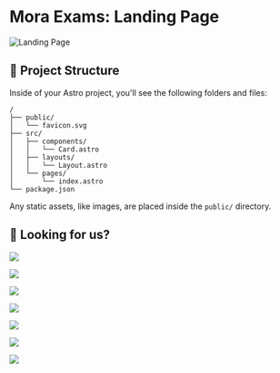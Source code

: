# Mora Exams: Landing Page

![Landing Page](https://media.cleanshot.cloud/media/71684/PouIsB1sBNFOJ8zLqIpGtmzaJSyfVmTPItZG4hHT.jpeg?Expires=1699981105&Signature=j0~vCVwDHIgbV7FkaSwOPxgPZrc5IDrJt6Vm3QGyWlRAOl-QEq5cWEEsd85fwflzRAvm~HtfhOUp2m5H5fw1cxndNJcnIAW4yvR8VzuoIlpI8vpfT3jluE8s7h~Jdl3kx72N38BCINouii7YsLDr-0rKSwAZQmK7GEms~ifxsAggdcX4lmJqojcrbnM3yxnzAjl2EdWb2E~cPNpeVzhOU2bzocHFGP0e5~1O67SaXg~u7DTOmooEEYrh-8GodJ0GvNeiVW5dEUY~bgGNVg5DH3uVkG7x2VDsGaXEshvsdYq-Zhv8~3gMXbVEsMnBdBg~2skvIcGbIhnJW2QPUyNJPA__&Key-Pair-Id=K269JMAT9ZF4GZ)

## 🚀 Project Structure

Inside of your Astro project, you'll see the following folders and files:

```text
/
├── public/
│   └── favicon.svg
├── src/
│   ├── components/
│   │   └── Card.astro
│   ├── layouts/
│   │   └── Layout.astro
│   └── pages/
│       └── index.astro
└── package.json
```

Any static assets, like images, are placed inside the `public/` directory.

<!-- ## 🧞 Commands

All commands are run from the root of the project, from a terminal:

| Command                   | Action                                           |
| :------------------------ | :----------------------------------------------- |
| `npm install`             | Installs dependencies                            |
| `npm run dev`             | Starts local dev server at `localhost:4321`      |
| `npm run build`           | Build your production site to `./dist/`          |
| `npm run preview`         | Preview your build locally, before deploying     |
| `npm run astro ...`       | Run CLI commands like `astro add`, `astro check` |
| `npm run astro -- --help` | Get help using the Astro CLI                     | -->

## 👀 Looking for us?

<a href="https://www.youtube.com/channel/UCxijaADLnHesNcOQ7HSO5uQ">![](https://img.shields.io/badge/YouTube-FF0000?style=for-the-badge&logo=youtube&logoColor=white) </a>

<a href="https://bit.ly/moraexamwhatsapp">![](https://img.shields.io/badge/WhatsApp-25D366?style=for-the-badge&logo=WhatsApp&logoColor=white)</a>

<a href="https://bit.ly/moraexamviber">![](https://img.shields.io/badge/viber-685EA9?style=for-the-badge&logo=viber&logoColor=white)</a>

<a href="https://t.me/moraexam">![](https://img.shields.io/badge/Telegram-2CA5E0?style=for-the-badge&logo=telegram&logoColor=white)</a>

<a href="https://www.facebook.com/moraexams/">![](https://img.shields.io/badge/Facebook-1877F2?style=for-the-badge&logo=facebook&logoColor=white)</a>

<a href="https://twitter.com/MoraExams">![](https://img.shields.io/badge/X-000000?style=for-the-badge&logo=x&logoColor=white)</a>

<a href="https://www.linkedin.com/company/mora-exams/">![](https://img.shields.io/badge/LinkedIn-0077B5?style=for-the-badge&logo=linkedin&logoColor=white)</a>
